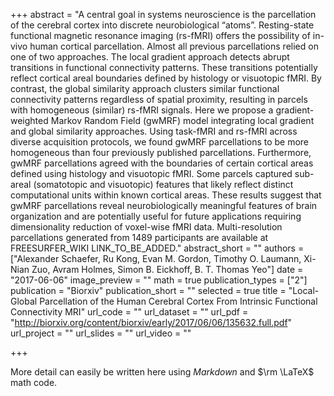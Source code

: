 +++
abstract = "A central goal in systems neuroscience is the parcellation of the cerebral cortex into discrete neurobiological “atoms”. Resting-state functional magnetic resonance imaging (rs-fMRI) offers the possibility of in-vivo human cortical parcellation. Almost all previous parcellations relied on one of two approaches. The local gradient approach detects abrupt transitions in functional connectivity patterns. These transitions potentially reflect cortical areal boundaries defined by histology or visuotopic fMRI. By contrast, the global similarity approach clusters similar functional connectivity patterns regardless of spatial proximity, resulting in parcels with homogeneous (similar) rs-fMRI signals. Here we propose a gradient-weighted Markov Random Field (gwMRF) model integrating local gradient and global similarity approaches. Using task-fMRI and rs-fMRI across diverse acquisition protocols, we found gwMRF parcellations to be more homogeneous than four previously published parcellations. Furthermore, gwMRF parcellations agreed with the boundaries of certain cortical areas defined using histology and visuotopic fMRI. Some parcels captured sub-areal (somatotopic and visuotopic) features that likely reflect distinct computational units within known cortical areas. These results suggest that gwMRF parcellations reveal neurobiologically meaningful features of brain organization and are potentially useful for future applications requiring dimensionality reduction of voxel-wise fMRI data. Multi-resolution parcellations generated from 1489 participants are available at FREESURFER_WIKI LINK_TO_BE_ADDED."
abstract_short = ""
authors = ["Alexander Schaefer, Ru Kong, Evan M. Gordon, Timothy O. Laumann, Xi-Nian Zuo, Avram Holmes, Simon B. Eickhoff, B. T. Thomas Yeo"]
date = "2017-06-06"
image_preview = ""
math = true
publication_types = ["2"]
publication = "Biorxiv"
publication_short = ""
selected = true
title = "Local-Global Parcellation of the Human Cerebral Cortex From Intrinsic Functional Connectivity MRI"
url_code = ""
url_dataset = ""
url_pdf = "http://biorxiv.org/content/biorxiv/early/2017/06/06/135632.full.pdf"
url_project = ""
url_slides = ""
url_video = ""

+++

More detail can easily be written here using *Markdown* and $\rm \LaTeX$ math code.
